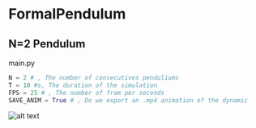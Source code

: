 # FormalPendulum

## N=2 Pendulum

main.py
```Python
N = 2 # , The number of consecutives penduliums
T = 10 #s, The duration of the simulation
FPS = 25 # , The number of fram per seconds
SAVE_ANIM = True # , Do we export an .mp4 animation of the dynamic
```
![alt text](https://github.com/UlysseREGLADE/FormalPendulum/images/L_2.png)
